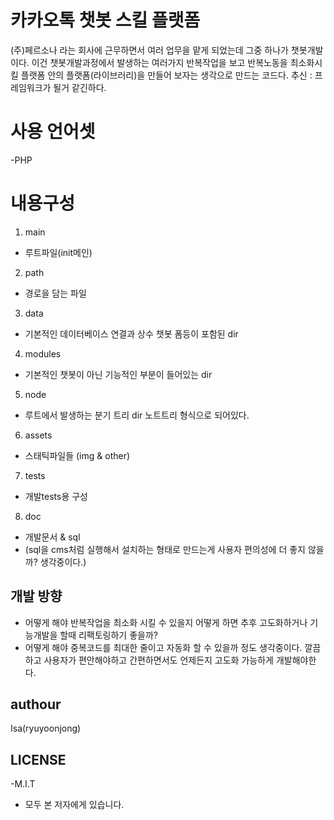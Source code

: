 # 카카오톡 챗봇 스킬 플랫폼

(주)페르소나 라는 회사에 근무하면서 여러 업무을 맡게 되었는데
그중 하나가 챗봇개발이다. 이건 챗봇개발과정에서 발생하는 여러가지 반복작업을 보고 반복노동을 최소화시킬 플랫폼 안의 플랫폼(라이브러리)을 만들어 보자는 생각으로 만드는 코드다.
추신 : 프레임워크가 될거 같긴하다.


# 사용 언어셋

-PHP


# 내용구성

1. main
- 루트파일(init메인)
2. path
- 경로을 담는 파일
3. data
- 기본적인 데이터베이스 연결과 상수 챗봇 폼등이 포함된 dir
4. modules
- 기본적인 챗봇이 아닌 기능적인 부분이 들어있는 dir
5. node
- 루트에서 발생하는 분기 트리 dir 노트트리 형식으로 되어있다.
6. assets
- 스태틱파일들 (img & other)
7. tests
- 개발tests용 구성
8. doc
- 개발문서 & sql
- (sql을 cms처럼 실행해서 설치하는 형태로 만드는게 사용자 편의성에 더 좋지 않을까? 생각중이다.)



## 개발 방향
- 어떻게 해야 반복작업을 최소화 시킬 수 있을지 어떻게 하면 추후 고도화하거나 기능개발을 할때 리팩토링하기 좋을까?
- 어떻게 해야 중복코드를 최대한 줄이고 자동화 할 수 있을까 정도 생각중이다. 깔끔하고 사용자가 편안해야하고 간편하면서도
언제든지 고도화 가능하게 개발해야한다. 


## authour

Isa(ryuyoonjong)

## LICENSE

-M.I.T 
- 모두 본 저자에게 있습니다.
